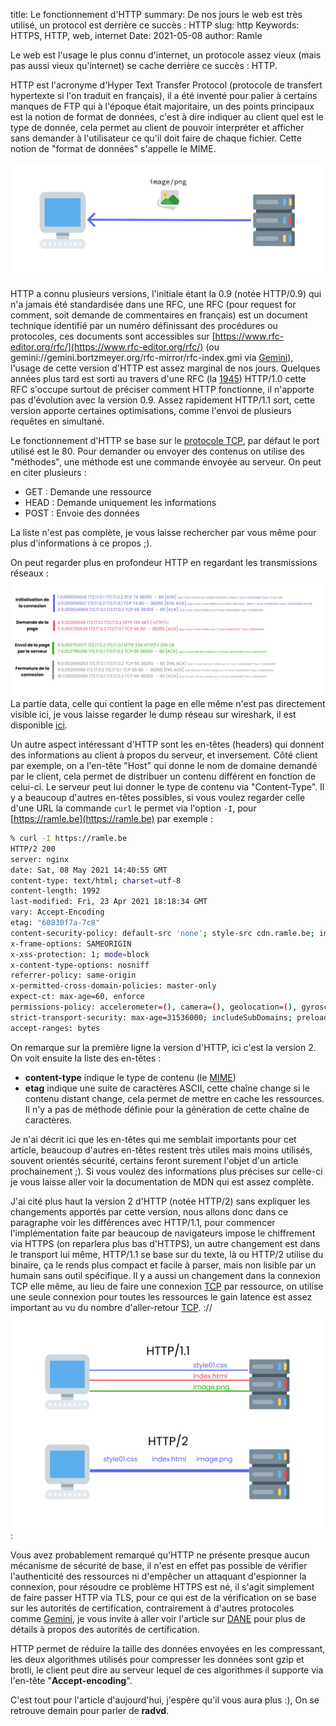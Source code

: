 title: Le fonctionnement d'HTTP
summary: De nos jours le web est très utilisé, un protocol est derrière ce succès : HTTP
slug: http
Keywords: HTTPS, HTTP, web, internet
Date: 2021-05-08
author: Ramle

Le web est l'usage le plus connu d'internet, un protocole assez vieux (mais pas aussi vieux qu'internet) se cache derrière ce succès : HTTP.

HTTP est l'acronyme d'Hyper Text Transfer Protocol (protocole de transfert hypertexte si l'on traduit en français), il a été inventé pour palier à certains manques de FTP qui à l'époque était majoritaire, un des points principaux est la notion de format de données, c'est à dire indiquer au client quel est le type de donnée, cela permet au client de pouvoir interpréter et afficher sans demander à l'utilisateur ce qu'il doit faire de chaque fichier. Cette notion de "format de données" s'appelle le MIME.

![Schéma sur le MIME](/static/img/http/mime.webp)

HTTP a connu plusieurs versions, l'initiale étant la 0.9 (notée HTTP/0.9) qui n'a jamais été standardisée dans une RFC, une RFC (pour request for comment, soit demande de commentaires en français) est un document technique identifié par un numéro définissant des procédures ou protocoles, ces documents sont accessibles sur [https://www.rfc-editor.org/rfc/](https://www.rfc-editor.org/rfc/) (ou gemini://gemini.bortzmeyer.org/rfc-mirror/rfc-index.gmi via [Gemini](https://blog.eban.bzh/today-i-learned/gemini.html)), l'usage de cette version d'HTTP est assez marginal de nos jours. Quelques années plus tard est sorti au travers d'une RFC (la [1945](https://www.rfc-editor.org/rfc/rfc1945.html)) HTTP/1.0 cette RFC s'occupe surtout de préciser comment HTTP fonctionne, il n'apporte pas d'évolution avec la version 0.9. Assez rapidement HTTP/1.1 sort, cette version apporte certaines optimisations, comme l'envoi de plusieurs requêtes en simultané.

Le fonctionnement d'HTTP se base sur le [protocole TCP](https://blog.eban.bzh/today-i-learned/tcp.html), par défaut le port utilisé est le 80. Pour demander ou envoyer des contenus on utilise des "méthodes", une méthode est une commande envoyée au serveur. On peut en citer plusieurs :

- GET : Demande une ressource
- HEAD : Demande uniquement les informations
- POST : Envoie des données

La liste n'est pas complète, je vous laisse rechercher par vous même pour plus d'informations à ce propos ;).

On peut regarder plus en profondeur HTTP en regardant les transmissions réseaux :
![Schéma capture réseau HTTP](/static/img/http/capture_http.webp)
La partie data, celle qui contient la page en elle même n'est pas directement visible ici, je vous laisse regarder le dump réseau sur wireshark, il est disponible [ici](/static/misc/http.pcap).


Un autre aspect intéressant d'HTTP sont les en-têtes (headers) qui donnent des informations au client à propos du serveur, et inversement. Côté client par exemple, on a l'en-tête "Host" qui donne le nom de domaine demandé par le client, cela permet de distribuer un contenu différent en fonction de celui-ci. Le serveur peut lui donner le type de contenu via "Content-Type". Il y a beaucoup d'autres en-têtes possibles, si vous voulez regarder celle d'une URL la commande `curl` le permet via l'option `-I`, pour [https://ramle.be](https://ramle.be) par exemple :

```bash
% curl -I https://ramle.be
HTTP/2 200 
server: nginx
date: Sat, 08 May 2021 14:40:55 GMT
content-type: text/html; charset=utf-8
content-length: 1992
last-modified: Fri, 23 Apr 2021 18:18:34 GMT
vary: Accept-Encoding
etag: "60830f7a-7c8"
content-security-policy: default-src 'none'; style-src cdn.ramle.be; img-src cdn.ramle.be
x-frame-options: SAMEORIGIN
x-xss-protection: 1; mode=block
x-content-type-options: nosniff
referrer-policy: same-origin
x-permitted-cross-domain-policies: master-only
expect-ct: max-age=60, enforce
permissions-policy: accelerometer=(), camera=(), geolocation=(), gyroscope=(), magnetometer=(), microphone=(), payment=(), usb=()
strict-transport-security: max-age=31536000; includeSubDomains; preload
accept-ranges: bytes
```

On remarque sur la première ligne la version d'HTTP, ici c'est la version 2. On voit ensuite la liste des en-têtes :

- **content-type** indique le type de contenu (le [MIME](https://developer.mozilla.org/en-US/docs/Web/HTTP/Basics_of_HTTP/MIME_types))
- **etag** indique une suite de caractères ASCII, cette chaîne change si le contenu distant change, cela permet de mettre en cache les ressources. Il n'y a pas de méthode définie pour la génération de cette chaîne de caractères.

Je n'ai décrit ici que les en-têtes qui me semblait importants pour cet article, beaucoup d'autres en-têtes restent très utiles mais moins utilisés, souvent orientés sécurité, certains feront surement l'objet d'un article prochainement ;). Si vous voulez des informations plus précises sur celle-ci je vous laisse aller voir la documentation de MDN qui est assez complète.

J'ai cité plus haut la version 2 d'HTTP (notée HTTP/2) sans expliquer les changements apportés par cette version, nous allons donc dans ce paragraphe voir les différences avec HTTP/1.1, pour commencer l'implémentation faite par beaucoup de navigateurs impose le chiffrement via HTTPS (on reparlera plus bas d'HTTPS), un autre changement est dans le transport lui même, HTTP/1.1 se base sur du texte, là ou HTTP/2 utilise du binaire, ça le rends plus compact et facile à parser, mais non lisible par un humain sans outil spécifique. Il y a aussi un changement dans la connexion TCP elle même, au lieu de faire une connexion [TCP](https://blog.eban.bzh/today-i-learned/tcp.html) par ressource, on utilise une seule connexion pour toutes les ressources le gain latence est assez important au vu du nombre d'aller-retour [TCP](https://blog.eban.bzh/today-i-learned/tcp.html).
://
![Schéma HTTP/2 vs HTTP/1.1](/static/img/http/http2.webp):

Vous avez probablement remarqué qu'HTTP ne présente presque aucun mécanisme de sécurité de base, il n'est en effet pas possible de vérifier l'authenticité des ressources ni d'empêcher un attaquant d'espionner la connexion, pour résoudre ce problème HTTPS est né, il s'agit simplement de faire passer HTTP via TLS, pour ce qui est de la vérification on se base sur les autorités de certification, contrairement à d'autres protocoles comme [Gemini](https://blog.eban.bzh/today-i-learned/gemini.html), je vous invite à aller voir l'article sur [DANE](https://blog.eban.bzh/today-i-learned/dane.html) pour plus de détails à propos des autorités de certification. 

HTTP permet de réduire la taille des données envoyées en les compressant, les deux algorithmes utilisés pour compresser les données sont gzip et brotli, le client peut dire au serveur lequel de ces algorithmes il supporte via l'en-tête "**Accept-encoding**".

C'est tout pour l'article d'aujourd'hui, j'espère qu'il vous aura plus :), On se retrouve demain pour parler de **radvd**.
